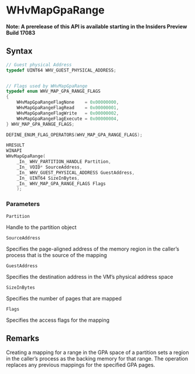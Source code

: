 # WHvMapGpaRange
**Note: A prerelease of this API is available starting in the Insiders Preview Build 17083**

## Syntax
```C
// Guest physical Address
typedef UINT64 WHV_GUEST_PHYSICAL_ADDRESS;


// Flags used by WHvMapGpaRange
typedef enum WHV_MAP_GPA_RANGE_FLAGS
{
    WHvMapGpaRangeFlagNone    = 0x00000000,
    WHvMapGpaRangeFlagRead    = 0x00000001,
    WHvMapGpaRangeFlagWrite   = 0x00000002,
    WHvMapGpaRangeFlagExecute = 0x00000004,
} WHV_MAP_GPA_RANGE_FLAGS;

DEFINE_ENUM_FLAG_OPERATORS(WHV_MAP_GPA_RANGE_FLAGS);

HRESULT
WINAPI
WHvMapGpaRange(
    _In_ WHV_PARTITION_HANDLE Partition,
    _In_ VOID* SourceAddress,
    _In_ WHV_GUEST_PHYSICAL_ADDRESS GuestAddress,
    _In_ UINT64 SizeInBytes,
    _In_ WHV_MAP_GPA_RANGE_FLAGS Flags
    );
```
### Parameters

`Partition`

Handle to the partition object

`SourceAddress`

Specifies the page-aligned address of the memory region in the caller’s process that is the source of the mapping

`GuestAddress`

Specifies the destination address in the VM’s physical address space

`SizeInBytes`

Specifies the number of pages that are mapped

`Flags`

Specifies the access flags for the mapping
  

## Remarks

Creating a mapping for a range in the GPA space of a partition sets a region in the caller’s process as the backing memory for that range. The operation replaces any previous mappings for the specified GPA pages. 
